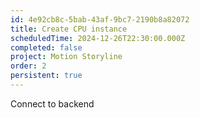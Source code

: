```yaml
---
id: 4e92cb8c-5bab-43af-9bc7-2190b8a82072
title: Create CPU instance
scheduledTime: 2024-12-26T22:30:00.000Z
completed: false
project: Motion Storyline
order: 2
persistent: true
---
```


Connect to backend